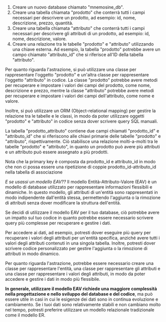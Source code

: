1. Creare un nuovo database chiamato "mnemosine_db".
2. Creare una tabella chiamata "prodotto" che conterrà tutti i campi necessari per descrivere un prodotto, ad esempio: id, nome, descrizione, prezzo, quantità.
3. Creare una tabella chiamata "attributo" che conterrà tutti i campi necessari per descrivere gli attributi di un prodotto, ad esempio: id, nome, descrizione, valore.
4. Creare una relazione tra le tabelle "prodotto" e "attributo" utilizzando una chiave esterna. Ad esempio, la tabella "prodotto" potrebbe avere un campo chiamato "attributo_id" che si riferisce all'ID della tabella "attributo".

Per quanto riguarda l'astrazione, si può utilizzare una classe per rappresentare l'oggetto "prodotto" e un'altra classe per rappresentare l'oggetto "attributo" in codice. La classe "prodotto" potrebbe avere metodi per recuperare e impostare i valori dei campi del prodotto, come nome, descrizione e prezzo, mentre la classe "attributo" potrebbe avere metodi per recuperare e impostare i valori dei campi dell'attributo, come nome e valore.

Inoltre, si può utilizzare un ORM (Object-relational mapping) per gestire la relazione tra le tabelle e le classi, in modo da poter utilizzare oggetti "prodotto" e "attributo" in codice senza dover scrivere query SQL manuali.

La tabella "prodotto_attributo" contiene due campi chiamati "prodotto_id" e "attributo_id" che si riferiscono alle chiavi primarie delle tabelle "prodotto" e "attributo", rispettivamente. Ciò stabilisce una relazione molti-a-molti tra le tabelle "prodotto" e "attributo", in quanto un prodotto può avere più attributi e un attributo può essere assegnato a più prodotti.

Nota che la primary key è composta da prodotto_id e attributo_id in modo che non ci possa essere una ripetizione di coppie prodotto_id-attributo_id nella tabella di associazione



*E se usassi un modello EAV??*
Il modello Entità-Attributo-Valore (EAV) è un modello di database utilizzato per rappresentare informazioni flessibili e dinamiche. In questo modello, gli attributi di un'entità sono rappresentati in modo indipendente dall'entità stessa, permettendo l'aggiunta o la rimozione di attributi senza dover modificare la struttura dell'entità.

Se decidi di utilizzare il modello EAV per il tuo database, ciò potrebbe avere un impatto sul tuo codice in quanto potrebbe essere necessario scrivere query più complesse per recuperare e gestire i dati.

Per accedere ai dati, ad esempio, potresti dover eseguire più query per recuperare i valori degli attributi per un'entità specifica, anziché avere tutti i valori degli attributi contenuti in una singola tabella. Inoltre, potresti dover scrivere codice personalizzato per gestire l'aggiunta o la rimozione di attributi in modo dinamico.

Per quanto riguarda l'astrazione, potrebbe essere necessario creare una classe per rappresentare l'entità, una classe per rappresentare gli attributi e una classe per rappresentare i valori degli attributi, in modo da poter accedere e gestire i dati in modo più flessibile.

**In generale, utilizzare il modello EAV richiede una maggiore complessità nella progettazione e nello sviluppo del database e del codice**, ma può essere utile in casi in cui le esigenze dei dati sono in continua evoluzione e cambiamento. Se i tuoi dati sono relativamente stabili e non cambiano molto nel tempo, potresti preferire utilizzare un modello relazionale tradizionale come il modello ER.